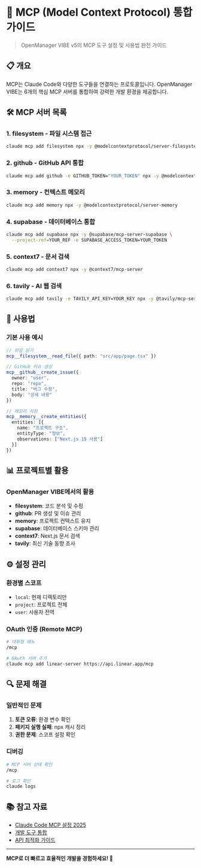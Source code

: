 # 🎯 MCP (Model Context Protocol) 통합 가이드

> OpenManager VIBE v5의 MCP 도구 설정 및 사용법 완전 가이드

## 📋 개요

MCP는 Claude Code와 다양한 도구들을 연결하는 프로토콜입니다. OpenManager VIBE는 6개의 핵심 MCP 서버를 통합하여 강력한 개발 환경을 제공합니다.

## 🛠️ MCP 서버 목록

### 1. **filesystem** - 파일 시스템 접근
```bash
claude mcp add filesystem npx -y @modelcontextprotocol/server-filesystem .
```

### 2. **github** - GitHub API 통합
```bash
claude mcp add github -e GITHUB_TOKEN="YOUR_TOKEN" npx -y @modelcontextprotocol/server-github
```

### 3. **memory** - 컨텍스트 메모리
```bash
claude mcp add memory npx -y @modelcontextprotocol/server-memory
```

### 4. **supabase** - 데이터베이스 통합
```bash
claude mcp add supabase npx -y @supabase/mcp-server-supabase \
  --project-ref=YOUR_REF -e SUPABASE_ACCESS_TOKEN=YOUR_TOKEN
```

### 5. **context7** - 문서 검색
```bash
claude mcp add context7 npx -y @context7/mcp-server
```

### 6. **tavily** - AI 웹 검색
```bash
claude mcp add tavily -e TAVILY_API_KEY=YOUR_KEY npx -y @tavily/mcp-server
```

## 🚀 사용법

### 기본 사용 예시

```typescript
// 파일 읽기
mcp__filesystem__read_file({ path: "src/app/page.tsx" })

// GitHub 이슈 생성
mcp__github__create_issue({
  owner: "user",
  repo: "repo",
  title: "버그 수정",
  body: "상세 내용"
})

// 메모리 저장
mcp__memory__create_entities({
  entities: [{
    name: "프로젝트 구조",
    entityType: "정보",
    observations: ["Next.js 15 사용"]
  }]
})
```

## 📊 프로젝트별 활용

### OpenManager VIBE에서의 활용
- **filesystem**: 코드 분석 및 수정
- **github**: PR 생성 및 이슈 관리
- **memory**: 프로젝트 컨텍스트 유지
- **supabase**: 데이터베이스 스키마 관리
- **context7**: Next.js 문서 검색
- **tavily**: 최신 기술 동향 조사

## ⚙️ 설정 관리

### 환경별 스코프
- `local`: 현재 디렉토리만
- `project`: 프로젝트 전체
- `user`: 사용자 전역

### OAuth 인증 (Remote MCP)
```bash
# 대화형 메뉴
/mcp

# OAuth 서버 추가
claude mcp add linear-server https://api.linear.app/mcp
```

## 🔍 문제 해결

### 일반적인 문제
1. **토큰 오류**: 환경 변수 확인
2. **패키지 실행 실패**: npx 캐시 정리
3. **권한 문제**: 스코프 설정 확인

### 디버깅
```bash
# MCP 서버 상태 확인
/mcp

# 로그 확인
claude logs
```

## 📚 참고 자료

- [Claude Code MCP 설정 2025](./claude-code-mcp-setup-2025.md)
- [개발 도구 통합](./development-tools.md)
- [API 최적화 가이드](./api-optimization-guide.md)

---

**MCP로 더 빠르고 효율적인 개발을 경험하세요! 🚀**